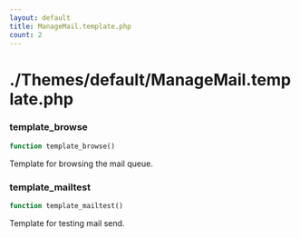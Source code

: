 ```yaml
---
layout: default
title: ManageMail.template.php
count: 2
---
```


# ./Themes/default/ManageMail.template.php

### template_browse

```php
function template_browse()
```
Template for browsing the mail queue.



### template_mailtest

```php
function template_mailtest()
```
Template for testing mail send.



